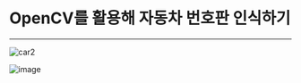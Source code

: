 # OpenCV를 활용해 자동차 번호판 인식하기
---

![car2](https://user-images.githubusercontent.com/64149514/103666377-e7b5e880-4fb7-11eb-9e1f-8a06f20b7335.png)

![image](https://user-images.githubusercontent.com/64149514/103666314-d4a31880-4fb7-11eb-9223-484e4dae6d94.png)
